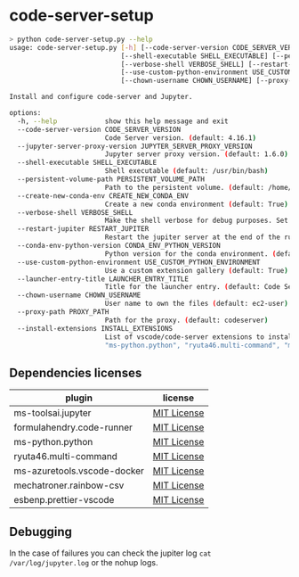 # code-server-setup

```sh
> python code-server-setup.py --help
usage: code-server-setup.py [-h] [--code-server-version CODE_SERVER_VERSION] [--jupyter-server-proxy-version JUPYTER_SERVER_PROXY_VERSION]
                            [--shell-executable SHELL_EXECUTABLE] [--persistent-volume-path PERSISTENT_VOLUME_PATH] [--create-new-conda-env CREATE_NEW_CONDA_ENV]
                            [--verbose-shell VERBOSE_SHELL] [--restart-jupiter RESTART_JUPITER] [--conda-env-python-version CONDA_ENV_PYTHON_VERSION]
                            [--use-custom-python-environment USE_CUSTOM_PYTHON_ENVIRONMENT] [--launcher-entry-title LAUNCHER_ENTRY_TITLE]
                            [--chown-username CHOWN_USERNAME] [--proxy-path PROXY_PATH] [--install-extensions INSTALL_EXTENSIONS]

Install and configure code-server and Jupyter.

options:
  -h, --help            show this help message and exit
  --code-server-version CODE_SERVER_VERSION
                        Code Server version. (default: 4.16.1)
  --jupyter-server-proxy-version JUPYTER_SERVER_PROXY_VERSION
                        Jupyter server proxy version. (default: 1.6.0)
  --shell-executable SHELL_EXECUTABLE
                        Shell executable (default: /usr/bin/bash)
  --persistent-volume-path PERSISTENT_VOLUME_PATH
                        Path to the persistent volume. (default: /home/ec2-user/SageMaker)
  --create-new-conda-env CREATE_NEW_CONDA_ENV
                        Create a new conda environment (default: True). Set to False to disable, True to explicitly enable. (default: True)
  --verbose-shell VERBOSE_SHELL
                        Make the shell verbose for debug purposes. Set to False to disable, True to explicitly enable. (default: False)
  --restart-jupiter RESTART_JUPITER
                        Restart the jupiter server at the end of the run. Set to False to disable, True to explicitly enable. (default: False)
  --conda-env-python-version CONDA_ENV_PYTHON_VERSION
                        Python version for the conda environment. (default: 3.11)
  --use-custom-python-environment USE_CUSTOM_PYTHON_ENVIRONMENT
                        Use a custom extension gallery (default: True). Set to False to disable, True to explicitly enable. (default: False)
  --launcher-entry-title LAUNCHER_ENTRY_TITLE
                        Title for the launcher entry. (default: Code Server)
  --chown-username CHOWN_USERNAME
                        User name to own the files (default: ec2-user)
  --proxy-path PROXY_PATH
                        Path for the proxy. (default: codeserver)
  --install-extensions INSTALL_EXTENSIONS
                        List of vscode/code-server extensions to install. (default: '["ms-toolsai.jupyter", "formulahendry.code-runner",
                        "ms-python.python", "ryuta46.multi-command", "ms-azuretools.vscode-docker", "mechatroner.rainbow-csv", "esbenp.prettier-vscode"]')
```

## Dependencies licenses

| plugin                      | license                                                                                       |
| --------------------------- | --------------------------------------------------------------------------------------------- |
| ms-toolsai.jupyter          | [MIT License](https://marketplace.visualstudio.com/items/ms-toolsai.jupyter/license)          |
| formulahendry.code-runner   | [MIT License](https://marketplace.visualstudio.com/items/formulahendry.code-runner/license)   |
| ms-python.python            | [MIT License](https://marketplace.visualstudio.com/items/ms-python.python/license)            |
| ryuta46.multi-command       | [MIT License](https://marketplace.visualstudio.com/items/ryuta46.multi-command/license)       |
| ms-azuretools.vscode-docker | [MIT License](https://marketplace.visualstudio.com/items/ms-azuretools.vscode-docker/license) |
| mechatroner.rainbow-csv     | [MIT License](https://marketplace.visualstudio.com/items/mechatroner.rainbow-csv/license)     |
| esbenp.prettier-vscode      | [MIT License](https://marketplace.visualstudio.com/items/esbenp.prettier-vscode/license)      |

## Debugging

In the case of failures you can check the jupiter log `cat /var/log/jupyter.log` or the nohup logs.
